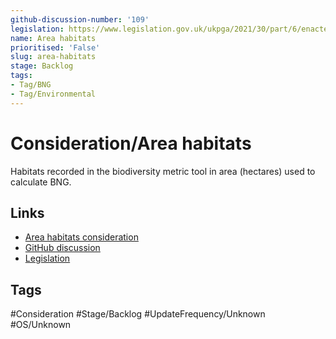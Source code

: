 ```yaml
---
github-discussion-number: '109'
legislation: https://www.legislation.gov.uk/ukpga/2021/30/part/6/enacted
name: Area habitats
prioritised: 'False'
slug: area-habitats
stage: Backlog
tags:
- Tag/BNG
- Tag/Environmental
---
```


# Consideration/Area habitats

Habitats recorded in the biodiversity metric tool in area (hectares) used to calculate BNG.

## Links

* [Area habitats consideration](https://design.planning.data.gov.uk/planning-consideration/area-habitats)
* [GitHub discussion](https://github.com/digital-land/data-standards-backlog/discussions/109)
* [Legislation](https://www.legislation.gov.uk/ukpga/2021/30/part/6/enacted)

## Tags

#Consideration #Stage/Backlog #UpdateFrequency/Unknown #OS/Unknown